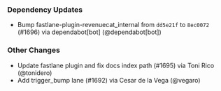 ### Dependency Updates
* Bump fastlane-plugin-revenuecat_internal from `dd5e21f` to `8ec0072` (#1696) via dependabot[bot] (@dependabot[bot])
### Other Changes
* Update fastlane plugin and fix docs index path (#1695) via Toni Rico (@tonidero)
* Add trigger_bump lane (#1692) via Cesar de la Vega (@vegaro)
